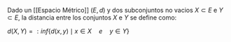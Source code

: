 
Dado un [[Espacio Métrico]] $(E,d)$ y dos subconjuntos no vacios $X \subset E$ e $Y \subset E$, la distancia entre los conjuntos $X$ e $Y$ se define como:

$d(X,Y) =: inf\left \{ d(x,y) \mid x\in X  \quad  e  \quad  y\in Y\right \}$ 